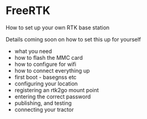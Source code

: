 # FreeRTK
How to set up your own RTK base station

Details coming soon on how to set this up for yourself

- what you need
- how to flash the MMC card
- how to configure for wifi
- how to connect everything up
- first boot - basegnss etc
- configuring your location
- registering an rtk2go mount point
- entering the correct password
- publishing, and testing
- connecting your tractor
